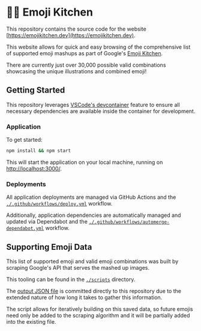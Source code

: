 # 🧑‍🍳 Emoji Kitchen

This repository contains the source code for the website [https://emojikitchen.dev](https://emojikitchen.dev).

This website allows for quick and easy browsing of the comprehensive list of supported emoji mashups as part of Google's [Emoji Kitchen](https://emojipedia.org/emoji-kitchen/).

There are currently just over 30,000 possible valid combinations showcasing the unique illustrations and combined emoji!

## Getting Started

This repository leverages [VSCode's devcontainer](https://code.visualstudio.com/docs/remote/containers) feature to ensure all necessary dependencies are available inside the container for development.

### Application

To get started:

```bash
npm install && npm start
```

This will start the application on your local machine, running on [http://localhost:3000/](http://localhost:3000).

### Deployments

All application deployments are managed via GitHub Actions and the [`./.github/workflows/deploy.yml`](./.github/workflows/deploy.yml) workflow.

Additionally, application dependencies are automatically managed and updated via Dependabot and the [`./.github/workflows/automerge-dependabot.yml`](./.github/workflows/automerge-dependabot.yml) workflow.

## Supporting Emoji Data

This list of supported emoji and valid emoji combinations was built by scraping Google's API that serves the mashed up images.

This tooling can be found in the [`./scripts`](./scripts) directory.

The [output JSON file](./scripts/emojiOutput.json) is committed directly to this repository due to the extended nature of how long it takes to gather this information.

The script allows for iteratively building on this saved data, so future emojis need only be added to the scraping algorithm and it will be partially added into the existing file.
